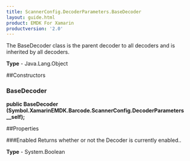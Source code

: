 ```yaml
---
title: ScannerConfig.DecoderParameters.BaseDecoder
layout: guide.html
product: EMDK For Xamarin
productversion: '2.0'
---
```

The BaseDecoder class is the parent decoder to all decoders and is inherited by all decoders.

**Type** - Java.Lang.Object

##Constructors
### BaseDecoder 
**public BaseDecoder (Symbol.XamarinEMDK.Barcode.ScannerConfig.DecoderParameters __self);**

##Properties

###Enabled
Returns whether or not the Decoder is currently enabled..

**Type** - System.Boolean














